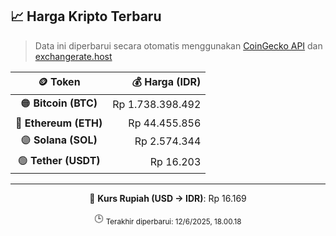 

<!-- HARGA_KRIPTO -->
## 📈 Harga Kripto Terbaru

> Data ini diperbarui secara otomatis menggunakan [CoinGecko API](https://www.coingecko.com/) dan [exchangerate.host](https://exchangerate.host/)

<div align="center">

| 🪙 Token | 💰 Harga (IDR) |
|:------:|---------------:|
| 🟠 **Bitcoin (BTC)**   | Rp 1.738.398.492 |
| 🔵 **Ethereum (ETH)**  | Rp 44.455.856 |
| 🟣 **Solana (SOL)**    | Rp 2.574.344 |
| 🟢 **Tether (USDT)**   | Rp 16.203 |

---

💱 **Kurs Rupiah (USD → IDR)**: Rp 16.169

🕒 <sub>Terakhir diperbarui: 12/6/2025, 18.00.18</sub>

</div>
<!-- /HARGA_KRIPTO -->